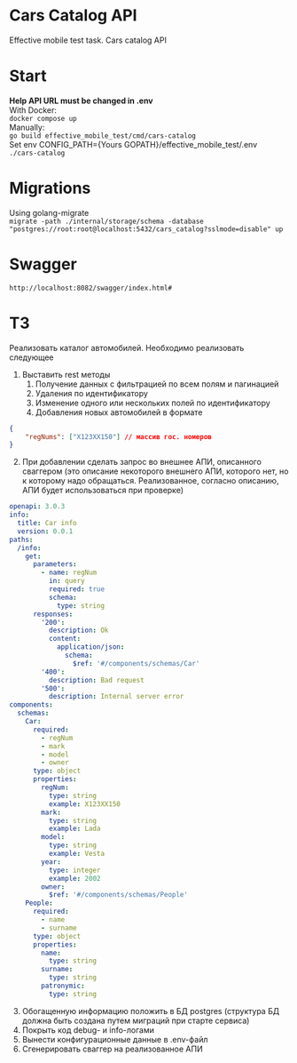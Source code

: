 # Cars Catalog API
Effective mobile test task. Cars catalog API

# Start
**Help API URL must be changed in .env** \
With Docker: \
```docker compose up``` \
Manually: \
```go build effective_mobile_test/cmd/cars-catalog``` \
Set env CONFIG_PATH={Yours GOPATH}/effective_mobile_test/.env \
```./cars-catalog```

# Migrations
Using golang-migrate \
```migrate -path ./internal/storage/schema -database "postgres://root:root@localhost:5432/cars_catalog?sslmode=disable" up```

# Swagger
```http://localhost:8082/swagger/index.html#```

# ТЗ
Реализовать каталог автомобилей. Необходимо реализовать следующее
1. Выставить rest методы
	1. Получение данных с фильтрацией по всем полям и пагинацией 
	2. Удаления по идентификатору
	3. Изменение одного или нескольких полей по идентификатору
	4. Добавления новых автомобилей в формате
```json
{
    "regNums": ["X123XX150"] // массив гос. номеров
}
```
2. При добавлении сделать запрос во внешнее АПИ, описанного сваггером (это описание некоторого внешнего АПИ, которого нет, но к которому надо обращаться. Реализованное, согласно описанию, АПИ будет использоваться при проверке)

```yaml
openapi: 3.0.3
info:
  title: Car info
  version: 0.0.1
paths:
  /info:
    get:
      parameters:
        - name: regNum
          in: query
          required: true
          schema:
            type: string
      responses:
        '200':
          description: Ok
          content:
            application/json:
              schema:
                $ref: '#/components/schemas/Car'
        '400':
          description: Bad request
        '500':
          description: Internal server error
components:
  schemas:
    Car:
      required:
        - regNum
        - mark
        - model
        - owner
      type: object
      properties:
        regNum:
          type: string
          example: X123XX150
        mark:
          type: string
          example: Lada
        model:
          type: string
          example: Vesta
        year:
          type: integer
          example: 2002
        owner:
          $ref: '#/components/schemas/People'
    People:
      required:
        - name
        - surname
      type: object
      properties:
        name:
          type: string
        surname:
          type: string
        patronymic:
          type: string
```
3. Обогащенную информацию положить в БД postgres (структура БД должна быть создана путем миграций при старте сервиса)
4. Покрыть код debug- и info-логами
5. Вынести конфигурационные данные в .env-файл
6. Сгенерировать сваггер на реализованное АПИ

